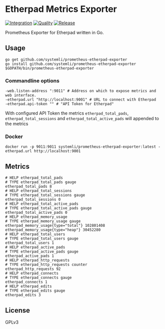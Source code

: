 # Etherpad Metrics Exporter

[![Integration](https://github.com/systemli/prometheus-etherpad-exporter/actions/workflows/integration.yaml/badge.svg)](https://github.com/systemli/prometheus-etherpad-exporter/actions/workflows/integration.yaml) [![Quality](https://github.com/systemli/prometheus-etherpad-exporter/actions/workflows/quality.yaml/badge.svg)](https://github.com/systemli/prometheus-etherpad-exporter/actions/workflows/quality.yaml) [![Release](https://github.com/systemli/prometheus-etherpad-exporter/actions/workflows/release.yaml/badge.svg)](https://github.com/systemli/prometheus-etherpad-exporter/actions/workflows/release.yaml)

Prometheus Exporter for Etherpad written in Go.

## Usage

```
go get github.com/systemli/prometheus-etherpad-exporter
go install github.com/systemli/prometheus-etherpad-exporter
$GOPATH/bin/prometheus-etherpad-exporter
```

### Commandline options

```
-web.listen-address ":9011" # Address on which to expose metrics and web interface.
-etherpad.url "http://localhost:9001" # URL to connect with Etherpad
-etherpad.api-token "" # "API Token for Etherpad"
```

With configured API Token the metrics `etherpad_total_pads`, `etherpad_total_sessions` and `etherpad_total_active_pads` will appended to the metrics

### Docker

```
docker run -p 9011:9011 systemli/prometheus-etherpad-exporter:latest -etherpad.url http://localhost:9001 
```

## Metrics

```
# HELP etherpad_total_pads
# TYPE etherpad_total_pads gauge
etherpad_total_pads 8
# HELP etherpad_total_sessions
# TYPE etherpad_total_sessions gauge
etherpad_total_sessions 0
# HELP etherpad_total_active_pads
# TYPE etherpad_total_active_pads gauge
etherpad_total_active_pads 0
# HELP etherpad_memory_usage
# TYPE etherpad_memory_usage gauge
etherpad_memory_usage{type="total"} 102801408
etherpad_memory_usage{type="heap"} 30452280
# HELP etherpad_total_users
# TYPE etherpad_total_users gauge
etherpad_total_users 1
# HELP etherpad_active_pads
# TYPE etherpad_active_pads gauge
etherpad_active_pads 1
# HELP etherpad_http_requests
# TYPE etherpad_http_requests counter
etherpad_http_requests 92
# HELP etherpad_connects
# TYPE etherpad_connects gauge
etherpad_connects 1
# HELP etherpad_edits
# TYPE etherpad_edits gauge
etherpad_edits 3
```

## License

GPLv3
